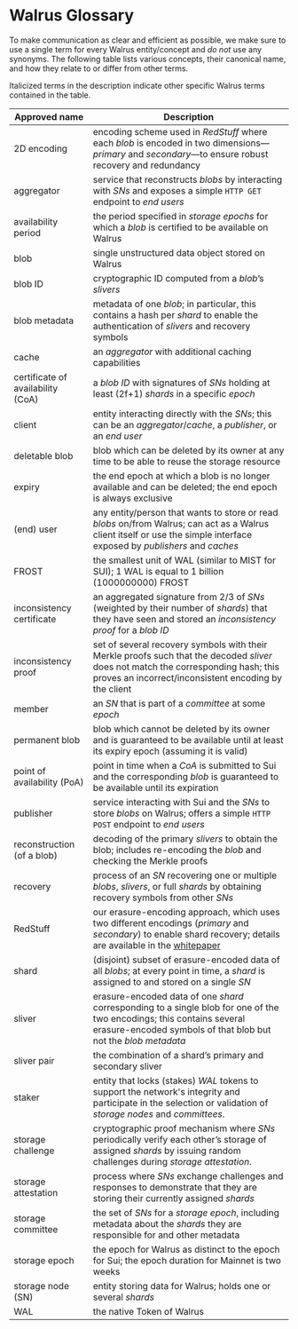 # Walrus Glossary

To make communication as clear and efficient as possible, we make sure to use a single term for
every Walrus entity/concept and *do not* use any synonyms. The following table lists various
concepts, their canonical name, and how they relate to or differ from other terms.

Italicized terms in the description indicate other specific Walrus terms contained in the table.

| Approved name                     | Description                                                                                                                                                                                  |
|----------------------------------|----------------------------------------------------------------------------------------------------------------------------------------------------------------------------------------------|
| 2D encoding                       | encoding scheme used in *RedStuff* where each *blob* is encoded in two dimensions—*primary* and *secondary*—to ensure robust recovery and redundancy                                        |
| aggregator                        | service that reconstructs *blobs* by interacting with *SNs* and exposes a simple `HTTP GET` endpoint to *end users*                                                                         |
| availability period              | the period specified in *storage epochs* for which a *blob* is certified to be available on Walrus                                                                                           |
| blob                              | single unstructured data object stored on Walrus                                                                                                                                             |
| blob ID                           | cryptographic ID computed from a *blob*’s *slivers*                                                                                                                                          |
| blob metadata                     | metadata of one *blob*; in particular, this contains a hash per *shard* to enable the authentication of *slivers* and recovery symbols                                                      |
| cache                             | an *aggregator* with additional caching capabilities                                                                                                                                         |
| certificate of availability (CoA) | a *blob ID* with signatures of *SNs* holding at least \(2f+1\) *shards* in a specific *epoch*                                                                                                |
| client                            | entity interacting directly with the *SNs*; this can be an *aggregator*/*cache*, a *publisher*, or an *end user*                                                                             |
| deletable blob                    | blob which can be deleted by its owner at any time to be able to reuse the storage resource                                                                                                  |
| expiry                            | the end epoch at which a blob is no longer available and can be deleted; the end epoch is always exclusive                                                                                   |
| (end) user                        | any entity/person that wants to store or read *blobs* on/from Walrus; can act as a Walrus client itself or use the simple interface exposed by *publishers* and *caches*                    |
| FROST                             | the smallest unit of WAL (similar to MIST for SUI); 1 WAL is equal to 1 billion (1000000000) FROST                                                                                           |
| inconsistency certificate         | an aggregated signature from 2/3 of *SNs* (weighted by their number of *shards*) that they have seen and stored an *inconsistency proof* for a *blob ID*                                     |
| inconsistency proof               | set of several recovery symbols with their Merkle proofs such that the decoded *sliver* does not match the corresponding hash; this proves an incorrect/inconsistent encoding by the client |
| member                            | an *SN* that is part of a *committee* at some *epoch*                                                                                                                                        |
| permanent blob                    | blob which cannot be deleted by its owner and is guaranteed to be available until at least its expiry epoch (assuming it is valid)                                                           |
| point of availability (PoA)       | point in time when a *CoA* is submitted to Sui and the corresponding *blob* is guaranteed to be available until its expiration                                                               |
| publisher                         | service interacting with Sui and the *SNs* to store *blobs* on Walrus; offers a simple `HTTP POST` endpoint to *end users*                                                                   |
| reconstruction (of a blob)        | decoding of the primary *slivers* to obtain the blob; includes re-encoding the *blob* and checking the Merkle proofs                                                                         |
| recovery                          | process of an *SN* recovering one or multiple *blobs*, *slivers*, or full *shards* by obtaining recovery symbols from other *SNs*                                                           |
| RedStuff                          | our erasure-encoding approach, which uses two different encodings (*primary* and *secondary*) to enable shard recovery; details are available in the [whitepaper](./walrus.pdf)             |
| shard                             | (disjoint) subset of erasure-encoded data of all *blobs*; at every point in time, a *shard* is assigned to and stored on a single *SN*                                                      |
| sliver                            | erasure-encoded data of one *shard* corresponding to a single blob for one of the two encodings; this contains several erasure-encoded symbols of that blob but not the *blob metadata*     |
| sliver pair                       | the combination of a shard’s primary and secondary sliver                                                                                                                                    |
| staker                            | entity that locks (stakes) *WAL* tokens to support the network's integrity and participate in the selection or validation of *storage nodes* and *committees*.                               |
| storage challenge                 | cryptographic proof mechanism where *SNs* periodically verify each other’s storage of assigned *shards* by issuing random challenges during *storage attestation*.                          |
| storage attestation               | process where *SNs* exchange challenges and responses to demonstrate that they are storing their currently assigned *shards*                                                                 |
| storage committee                 | the set of *SNs* for a *storage epoch*, including metadata about the *shards* they are responsible for and other metadata                                                                    |
| storage epoch                     | the epoch for Walrus as distinct to the epoch for Sui; the epoch duration for Mainnet is two weeks                                                                                           |
| storage node (SN)                 | entity storing data for Walrus; holds one or several *shards*                                                                                                                                |
| WAL                               | the native Token of Walrus                                                                                                                                                                   |
